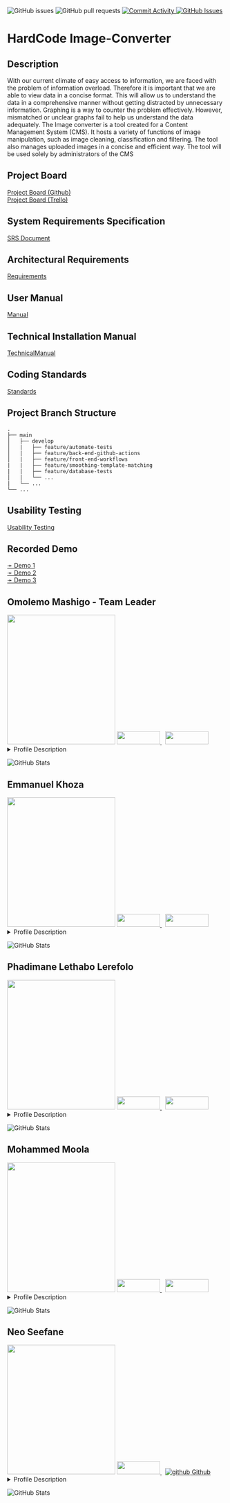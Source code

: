![GitHub issues](https://img.shields.io/github/issues/COS301-SE-2022/Image-Converter)
![GitHub pull requests](https://img.shields.io/github/issues-pr/COS301-SE-2022/Image-Converter)
<a href = "https://github.com/COS301-SE-2022/Image-Converter/commits">
  <img alt="Commit Activity" src="https://img.shields.io/github/commit-activity/w/COS301-SE-2022/Image-Converter?color=green&style=flat-square">
</a>
<a href = "https://libraries.io/github/Image-Converter/Slip-Snapper">
  <img alt="GitHub Issues" src="https://img.shields.io/librariesio/github/COS301-SE-2022/Image-Converter">
</a>


# HardCode Image-Converter

## Description
With our current climate of easy access to information, we are faced with the problem of information overload. Therefore it is important that we are able to view data in a concise format. This will allow us to understand the data in a comprehensive manner without getting distracted by unnecessary information. Graphing is a way to counter the problem effectively. However, mismatched or unclear graphs fail to help us understand the data adequately. 
The Image converter is a tool created for a Content Management System (CMS). It hosts a variety of functions of image manipulation, such as image cleaning, classification and filtering. The tool also manages uploaded images in a concise and efficient way.  The tool will be used solely by administrators of the CMS

## Project Board
[Project Board (Github)](https://github.com/COS301-SE-2022/Image-Converter/projects/1)<br/>
[Project Board (Trello)](https://trello.com/userworkspace48105720)&nbsp;


## System Requirements Specification
[SRS Document](https://drive.google.com/file/d/1rdijt_f5z58gLLqSOU7jMKewXRHDYkeQ/view?usp=sharing)

## Architectural Requirements
[Requirements](https://drive.google.com/file/d/1-yv-Ep1Df98Y7AWi6NHTBwGkostk80df/view?usp=sharing)

## User Manual
[Manual](https://drive.google.com/file/d/1l6HxlCZIPMnvjEwP6GMHtGoG3iaP30AW/view?usp=sharing)

## Technical Installation Manual
[TechnicalManual](https://drive.google.com/file/d/1PYll45FZF9yuEJLTHFyySPbtFCbvW7d9/view?usp=sharing)

## Coding Standards
[Standards](https://drive.google.com/file/d/1vg8Iyyt-q_ABy_pjhY8m8m2hHec_qBtu/view?usp=sharing)


## Project Branch Structure
    .
    ├── main                    
    │   ├── develop              
    │   |   ├── feature/automate-tests             
    │   |   ├── feature/back-end-github-actions            
    │   |   ├── feature/front-end-workflows 
    |   |   ├── feature/smoothing-template-matching
    |   |   ├── feature/database-tests
    │   |   └── ...                 
    |   └── ...
    └── ...

## Usability Testing
[Usability Testing](https://drive.google.com/file/d/1W9O6KDEwehZsslzHIwWtalZNSDJejTQS/view?usp=sharing)
## Recorded Demo
<a href="#" target="_blank">
  ➛ Demo 1<br>
</a> 

<a href="https://drive.google.com/file/d/1x7NEmJd97rNSyF2K_QLNUmPYAlGTXEG_/view?usp=sharing" target="_blank">
  ➛ Demo 2<br>
</a>

<a href="https://drive.google.com/file/d/1nr3-aYvJZjlOTAmOrXmLl5FQIRJ-xZ6Q/view?usp=sharing" target="_blank">
  ➛ Demo 3<br>
</a>

## Omolemo Mashigo - Team Leader
<img src="https://user-images.githubusercontent.com/73942516/166416196-4030f700-6c32-4d43-a7fb-d6c06667a9fa.jpg" width="250" height="300">
<a href ="https://www.linkedin.com/in/omolemo-mashigo-890250177">
<img src="https://img.shields.io/badge/LinkedIn-0077B5?style=for-the-badge&logo=linkedin&logoColor=white" height="30" width="100" >
</a>&nbsp;
<a href ="https://github.com/OmolemoMashigo">
<img src="https://img.shields.io/badge/GitHub-100000?style=for-the-badge&logo=github&logoColor=white" height="30" width="100" >
</a>
  


<details><summary>Profile Description</summary>
<p>
I pride myself with being an all-rounder, who’s a very fast learner. I am well-organized and dedicated and I am willing to learn whatever language or framework needed to meet any project requirements. I aspire to be a decent full-stack developer, but I am currently more skilled in back-end development.
</p>
</details>
  
![GitHub Stats](https://github-readme-stats.vercel.app/api?username=OmolemoMashigo&theme=highcontrast)  
  
## Emmanuel Khoza
<img src="https://user-images.githubusercontent.com/73942516/166416128-de040471-6c6b-469f-b6c8-584a83f79822.jpg" width="250" height="300">
<a href ="https://www.linkedin.com/in/emmanuel-khoza-04b27b168/">
<img src="https://img.shields.io/badge/LinkedIn-0077B5?style=for-the-badge&logo=linkedin&logoColor=white" height="30" width="100" >
</a>&nbsp;
<a href ="https://github.com/Thuso-Khoza">
<img src="https://img.shields.io/badge/GitHub-100000?style=for-the-badge&logo=github&logoColor=white" height="30" width="100" >
</a>
  
<details><summary>Profile Description</summary>
<p>
I am currently working as a junior software developer therefore working in a team is something I am familiar with. I have worked with angular and similar frameworks such as ionic. I have not worked with python and PostGreSQL before but I am a fast learner and I am used to being around an environment of self learning.
</p>
</details>

![GitHub Stats](https://github-readme-stats.vercel.app/api?username=Thuso-Khoza&theme=highcontrast)

## Phadimane Lethabo Lerefolo
<img src="https://user-images.githubusercontent.com/73942516/166416260-56a5ec3d-cafd-423b-ba10-eed66304f2f1.jpeg" width="250" height="300">
<a href ="https://www.linkedin.com/in/phadimane-lerefolo-9388ab1a9/">
<img src="https://img.shields.io/badge/LinkedIn-0077B5?style=for-the-badge&logo=linkedin&logoColor=white" height="30" width="100" >
</a>&nbsp;
<a href ="https://github.com/phadimanelerefolo">
<img src="https://img.shields.io/badge/GitHub-100000?style=for-the-badge&logo=github&logoColor=white" height="30" width="100" >
</a>
  

<details><summary>Profile Description</summary>
<p>
I am currently working as a junior software engineer, that will benefit the team since I have an experience with how most things work. I have a knack for learning new programming technologies. I am flexible and I can learn new things fast. I am familiar with technologies that we are planning on using, I have worked different projects with Angular and 1 project with python specifically the flask framework.
</p>
</details>

![GitHub Stats](https://github-readme-stats.vercel.app/api?username=phadimanelerefolo&theme=highcontrast)

## Mohammed Moola
<img src="https://user-images.githubusercontent.com/73942516/166416308-2a9ed507-7aee-4b50-bc67-206cd030d9e3.jpg" width="250" height="300">
<a href ="https://www.linkedin.com/in/mohammed-moola-604679149">
<img src="https://img.shields.io/badge/LinkedIn-0077B5?style=for-the-badge&logo=linkedin&logoColor=white" height="30" width="100" >
</a>&nbsp;
<a href ="https://github.com/MoeMoola3">
<img src="https://img.shields.io/badge/GitHub-100000?style=for-the-badge&logo=github&logoColor=white" height="30" width="100" >
</a>

<details><summary>Profile Description</summary>
<p>
I am a hardworking, ambitious student who is passionate about the field I am in. I have worked on a contract job for web application integration, therefore I have experience in the working world. I believe it will translate positively in approaching this project, in dealing with my team and conducting myself professionally. I have experience with front-end  as well as dealing with API's. I am eager to learn new languages and frameworks as I enjoy adding new tools to my developer toolbox.
</p>
</details>

![GitHub Stats](https://github-readme-stats.vercel.app/api?username=MoeMoola3&theme=highcontrast)

## Neo Seefane
<img src="https://user-images.githubusercontent.com/73942516/166416330-ee1187a0-dbd9-4bd9-8c8b-b64095684716.jpeg" width="250" height="300">

<a href="http://www.linkedin.com/in/neo-seefane-68b8a8239" rel="nofollow noreferrer">
    <img src="https://img.shields.io/badge/LinkedIn-0077B5?style=for-the-badge&logo=linkedin&logoColor=white" height="30" width="100" >
  </a> &nbsp; 
  <a href="https://github.com/neoseefane" rel="nofollow noreferrer">
    <img src="https://i.stack.imgur.com/tskMh.png" alt="github"> Github
  </a>

<details><summary>Profile Description</summary>
<p>
I am an inquisitive learner and a creative team player with excellent interpersonal and analytical skills. I have extensive experience with back-end, data structures, and development tools, with a focus on product-oriented designs. I am looking for a position in a growing company where I can apply my extensive knowledge of software design and development to meet the needs of clients while also gaining professional experience.
</p>
</details>

![GitHub Stats](https://github-readme-stats.vercel.app/api?username=neoseefane&theme=highcontrast)

